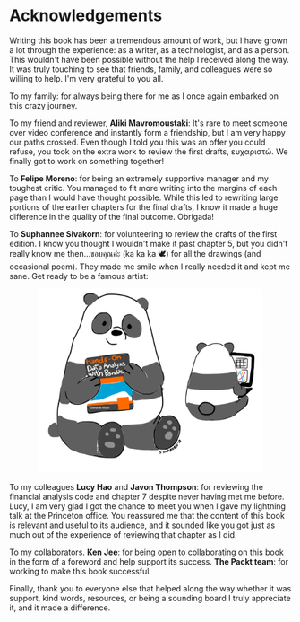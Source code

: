 # Acknowledgements

Writing this book has been a tremendous amount of work, but I have grown a lot through the experience: as a writer, as a technologist, and as a person. This wouldn't have been possible without the help I received along the way. It was truly touching to see that friends, family, and colleagues were so willing to help. I'm very grateful to you all.

To my family: for always being there for me as I once again embarked on this crazy journey.

To my friend and reviewer, **Aliki Mavromoustaki**: It's rare to meet someone over video conference and instantly form a friendship, but I am very happy our paths crossed. Even though I told you this was an offer you could refuse, you took on the extra work to review the first drafts, ευχαριστώ. We finally got to work on something together!

To **Felipe Moreno**: for being an extremely supportive manager and my toughest critic. You managed to fit more writing into the margins of each page than I would have thought possible. While this led to rewriting large portions of the earlier chapters for the final drafts, I know it made a huge difference in the quality of the final outcome. Obrigada!

To **Suphannee Sivakorn**: for volunteering to review the drafts of the first edition. I know you thought I wouldn't make it past chapter 5, but you didn't really know me then...ขอบคุณค่ะ (ka ka ka 🕊️) for all the drawings (and occasional poem). They made me smile when I really needed it and kept me sane. Get ready to be a famous artist:

<p align="center">
    <img src="./_img/pandas_drawing.PNG" width="400" alt="artist rendition of the 1st edition">
</p>

To my colleagues **Lucy Hao** and **Javon Thompson**: for reviewing the financial analysis code and chapter 7 despite never having met me before. Lucy, I am very glad I got the chance to meet you when I gave my lightning talk at the Princeton office. You reassured me that the content of this book is relevant and useful to its audience, and it sounded like you got just as much out of the experience of reviewing that chapter as I did.

To my collaborators. **Ken Jee**: for being open to collaborating on this book in the form of a foreword and help support its success. **The Packt team**: for working to make this book successful.

Finally, thank you to everyone else that helped along the way whether it was support, kind words, resources, or being a sounding board I truly appreciate it, and it made a difference.
